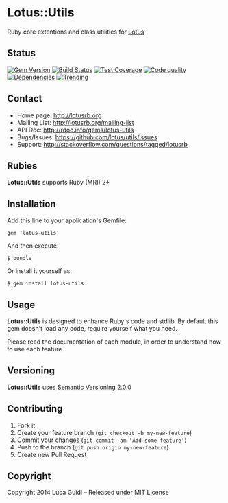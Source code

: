 # Lotus::Utils

Ruby core extentions and class utilities for [Lotus](http://lotusrb.org)

## Status

[![Gem Version](https://badge.fury.io/rb/lotus-utils.png)](http://badge.fury.io/rb/lotus-utils)
[![Build Status](https://secure.travis-ci.org/lotus/utils.png?branch=master)](http://travis-ci.org/lotus/utils?branch=master)
[![Test Coverage](https://coveralls.io/repos/lotus/utils/badge.png?branch=master)](https://coveralls.io/r/lotus/utils)
[![Code quality](https://codeclimate.com/github/lotus/utils.png)](https://codeclimate.com/github/lotus/utils)
[![Dependencies](https://gemnasium.com/lotus/utils.png)](https://gemnasium.com/lotus/utils)
[![Trending](https://d2weczhvl823v0.cloudfront.net/lotus/utils/trend.png)](https://bitdeli.com/free "Bitdeli Badge")

## Contact

* Home page: http://lotusrb.org
* Mailing List: http://lotusrb.org/mailing-list
* API Doc: http://rdoc.info/gems/lotus-utils
* Bugs/Issues: https://github.com/lotus/utils/issues
* Support: http://stackoverflow.com/questions/tagged/lotusrb

## Rubies

__Lotus::Utils__ supports Ruby (MRI) 2+

## Installation

Add this line to your application's Gemfile:

    gem 'lotus-utils'

And then execute:

    $ bundle

Or install it yourself as:

    $ gem install lotus-utils

## Usage

__Lotus::Utils__ is designed to enhance Ruby's code and stdlib.
By default this gem doesn't load any code, require yourself what you need.

Please read the documentation of each module, in order to understand how to use
each feature.

## Versioning

__Lotus::Utils__ uses [Semantic Versioning 2.0.0](http://semver.org)

## Contributing

1. Fork it
2. Create your feature branch (`git checkout -b my-new-feature`)
3. Commit your changes (`git commit -am 'Add some feature'`)
4. Push to the branch (`git push origin my-new-feature`)
5. Create new Pull Request

## Copyright

Copyright 2014 Luca Guidi – Released under MIT License
